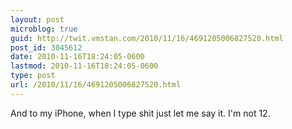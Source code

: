 ```yaml
---
layout: post
microblog: true
guid: http://twit.vmstan.com/2010/11/16/4691205006827520.html
post_id: 3045612
date: 2010-11-16T18:24:05-0600
lastmod: 2010-11-16T18:24:05-0600
type: post
url: /2010/11/16/4691205006827520.html
---
```

And to my iPhone, when I type shit just let me say it. I'm not 12.
